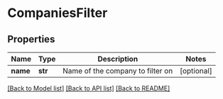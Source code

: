 # CompaniesFilter


## Properties
Name | Type | Description | Notes
------------ | ------------- | ------------- | -------------
**name** | **str** | Name of the company to filter on | [optional] 

[[Back to Model list]](../../README.md#documentation-for-models) [[Back to API list]](../../README.md#documentation-for-api-endpoints) [[Back to README]](../../README.md)


